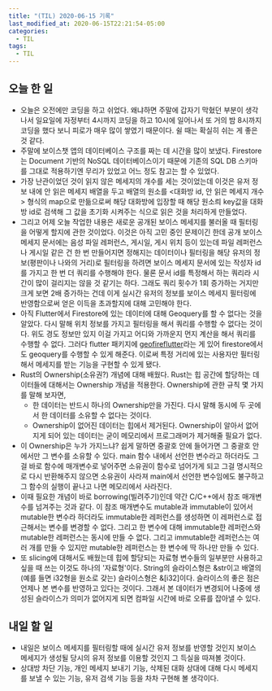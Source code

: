 ```yaml
---
title: "(TIL) 2020-06-15 기록"
last_modified_at: 2020-06-15T22:21:54-05:00
categories:
  - TIL
tags:
  - TIL
---
```


## 오늘 한 일
- 오늘은 오전에만 코딩을 하고 쉬었다. 왜냐하면 주말에 갑자기 막혔던 부분이 생각나서 일요일에 자정부터 4시까지 코딩을 하고 10시에 일어나서 또 거의 밤 8시까지 코딩을 했다 보니 피로가 매우 많이 쌓였기 때문이다. 쉴 때는 확실히 쉬는 게 좋은 것 같다.
- 주말에 보이스챗 앱의 데이터베이스 구조를 짜는 데 시간을 많이 보냈다. Firestore는 Document 기반의 NoSQL 데이터베이스이기 때문에 기존의 SQL DB 스키마를 그대로 적용하기엔 무리가 있었고 어느 정도 참고는 할 수 있었다.
- 가장 난관이었던 것이 읽지 않은 메세지의 개수를 세는 것이었는데 이것은 유저 정보 내에 안 읽은 메세지 배열을 두고 배열의 원소를 <대화방 id, 안 읽은 메세지 개수> 형식의 map으로 만듦으로써 해당 대화방에 입장할 때 해당 원소릐 key값을 대화방 id로 검색해 그 값을 초기화 시켜주는 식으로 읽은 것을 처리하게 만들었다.
- 그리고 어제 오늘 작업한 내용은 새로운 공개된 보이스 메세지를 불러올 때 필터링을 어떻게 할지에 관한 것이었다. 이것은 아직 고민 중인 문제이긴 한데 공개 보이스 메세지 문서에는 음성 파일 레퍼런스, 게시일, 게시 위치 등이 있는데 파일 레퍼런스나 게시일 같은 건 한 번 만들어지면 정해지는 데이터이나 필터링을 해당 유저의 정보(평판이나 나와의 거리)로 필터링을 하려면 보이스 메세지 문서에 있는 작성자 id를 가지고 한 번 더 쿼리를 수행해야 한다. 물론 문서 id를 특정해서 하는 쿼리라 시간이 많이 걸리지는 않을 것 같기는 하다. 그래도 쿼리 횟수가 1회 증가하는 거지만 크게 보면 2배 증가하는 건데 이게 실시간 유저의 정보를 보이스 메세지 필터링에 반영함으로써 얻은 이득을 초과할지에 대해 고민해야 한다.
- 아직 Flutter에서 Firestore에 있는 데이터에 대해 Geoquery를 할 수 없다는 것을 알았다. 다시 말해 위치 정보를 가지고 필터링을 해서 쿼리를 수행할 수 없다는 것이다. 위도 경도 정보만 있지 이걸 가지고 어디와 가까운지 먼지 계산을 해서 쿼리를 수행할 수 없다. 그러다 flutter 패키지에 [geofireflutter](https://pub.dev/packages/geoflutterfire)라는 게 있어 firestore에서도 geoquery를 수행할 수 있게 해준다. 이로써 특정 거리에 있는 사용자만 필터링 해서 메세지를 받는 기능을 구현할 수 있게 됐다.
- Rust의 Ownership(소유권?) 개념에 대해 배웠다. Rust는 힙 공간에 할당하는 데이터들에 대해서는 Ownership 개념을 적용한다. Ownership에 관한 규칙 몇 가지를 말해 보자면,
  - 한 데이터는 반드시 하나의 Ownership만을 가진다. 다시 말해 동시에 두 곳에서 한 데이터를 소유할 수 없다는 것이다.
  - Ownership이 없어진 데이터는 힙에서 제거된다. Ownership이 알아서 없어지게 되어 있는 데이터는 굳이 메모리에서 프로그래머가 제거해줄 필요가 없다.
- 이 Ownership은 누가 가지느냐? 쉽게 말하면 중괄호 안에 들어가면 그 중괄호 안에서만 그 변수를 소유할 수 있다. main 함수 내에서 선언한 변수라고 하더라도 그걸 바로 함수에 매개변수로 넣어주면 소유권이 함수로 넘어가게 되고 그걸 명시적으로 다시 반환해주지 않으면 소유권이 사라져 main에서 선언한 변수임에도 불구하고 그 함수의 실행이 끝나고 나면 메모리에서 사라진다.
- 이때 필요한 개념이 바로 borrowing(빌려주기)인데 약간 C/C++에서 참조 매개변수를 넘겨주는 것과 같다. 이 참조 매개변수도 mutable과 immutable이 있어서 mutable한 변수라 하더라도 immutable한 레퍼런스를 생성하면 이 레퍼런스로 접근해서는 변수를 변경할 수 없다. 그리고 한 변수에 대해 immutable한 레퍼런스와 mutable한 레퍼런스는 동시에 만들 수 없다. 그리고 immutable한 레퍼런스는 여러 개를 만들 수 있지만 mutable한 레퍼런스는 한 변수에 딱 하나만 만들 수 있다.
- 또 slicing에 대해서도 배웠는데 힙에 할당되는 자료형 변수들의 일부분만 사용하고 싶을 때 쓰는 이것도 하나의 '자료형'이다. String의 슬라이스형은 &str이고 배열의(예를 들면 i32형을 원소로 갖는) 슬라이스형은 &[i32]이다. 슬라이스의 좋은 점은 언제나 본 변수를 반영하고 있다는 것이다. 그래서 본 데이터가 변경되어 나중에 생성된 슬라이스가 의미가 없어지게 되면 컴파일 시간에 바로 오류를 잡아낼 수 있다.


## 내일 할 일
- 내일은 보이스 메세지를 필터링할 때에 실시간 유저 정보를 반영할 것인지 보이스 메세지가 생성될 당시의 유저 정보를 이용할 것인지 그 득실을 따져볼 것이다.
- 상대방 차단 기능, 개인 메세지 보내기 기능, 삭제된 대화 상대에 대해 다시 메세지를 보낼 수 있는 기능, 유저 검색 기능 등을 차차 구현해 볼 생각이다.